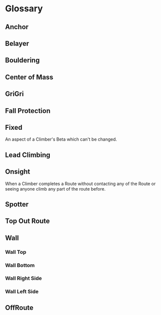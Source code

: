 # Glossary

## Anchor

## Belayer

## Bouldering

## Center of Mass

## GriGri

## Fall Protection

## Fixed

An aspect of a Climber's Beta which can't be changed.

## Lead Climbing

## Onsight

When a Climber completes a Route without contacting any of the Route or seeing anyone climb any part of the route before.

## Spotter

## Top Out Route 

## Wall

### Wall Top

### Wall Bottom

### Wall Right Side

### Wall Left Side

## OffRoute
